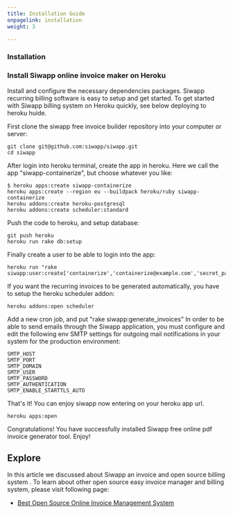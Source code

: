 ```yaml
---
title: Installation Guide
onpagelink: installation
weight: 3

---
```


### Installation

### Install Siwapp online invoice maker on Heroku

Install and configure the necessary dependencies packages. Siwapp recurring billing software is easy to setup and get started. To get started with Siwapp billing system on Heroku quickly, see below deploying to heroku huide.

First clone the siwapp free invoice builder repository into your computer or server:

    git clone git@github.com:siwapp/siwapp.git
    cd siwapp

After login into heroku terminal, create the app in heroku. Here we call the app "siwapp-containerize", but choose whatever you like:

    $ heroku apps:create siwapp-containerize
    heroku apps:create --region eu --buildpack heroku/ruby siwapp-containerize
    heroku addons:create heroku-postgresql
    heroku addons:create scheduler:standard

Push the code to heroku, and setup database:

    git push heroku
    heroku run rake db:setup

Finally create a user to be able to login into the app:

    heroku run "rake siwapp:user:create['containerize','containerize@example.com','secret_password']"

If you want the recurring invoices to be generated automatically, you have to setup the heroku scheduler addon:

    heroku addons:open scheduler

Add a new cron job, and put "rake siwapp:generate\_invoices" In order to be able to send emails through the Siwapp application, you must configure and edit the following env SMTP settings for outgoing mail notifications in your system for the production environment:

    SMTP_HOST
    SMTP_PORT
    SMTP_DOMAIN
    SMTP_USER
    SMTP_PASSWORD
    SMTP_AUTHENTICATION
    SMTP_ENABLE_STARTTLS_AUTO

That's it! You can enjoy siwapp now entering on your heroku app url.

    heroku apps:open

Congratulations! You have successfully installed Siwapp free online pdf invoice generator tool. Enjoy!

Explore
-------

In this article we discussed about Siwapp an invoice and open source billing system . To learn about other open source easy invoice manager and billing system, please visit following page:

*   [Best Open Source Online Invoice Management System](https://products.containerize.com/invoicing)